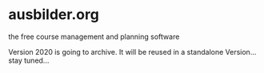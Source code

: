 # ausbilder.org



 the free course management and planning software

Version 2020 is going to archive. It will be reused in a standalone Version... stay tuned... 

